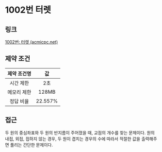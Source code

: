 # 1002번 터렛

## 링크

[1002번: 터렛 (acmicpc.net)](https://www.acmicpc.net/problem/1002)

## 제약 조건

| 제약 조건명 |   값    |
| :---------: | :-----: |
|  시간 제한  |   2초   |
| 메모리 제한 |  128MB  |
|  정답 비율  | 22.557% |

## 접근

두 원의 중심좌표와 두 원의 반지름이 주어졌을 때, 교점의 개수를 찾는 문제이다. 원의 내접, 외접, 접하지 않는 경우, 두 원이 겹치는 경우의 수에 따라서 적절한 값을 출력해주면 풀리는 간단한 문제이다.

